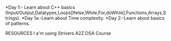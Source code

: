 *Day 1:- Learn about C++ basics (Input/Output,Datatypes,Loops[Ifelse,While,For,doWhile],Functions,Arrays,Strings).
*Day 1a:-Learn about Time complexity.
*Day 2:-Learn about basics of patterns.





RESOURCES I a'm using
Strivers A2Z DSA Course
